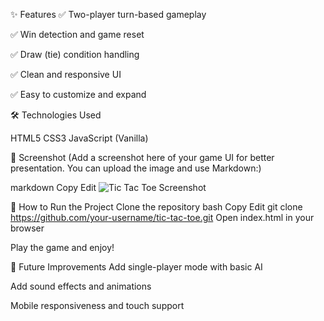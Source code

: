 ✨ Features
✅ Two-player turn-based gameplay

✅ Win detection and game reset

✅ Draw (tie) condition handling

✅ Clean and responsive UI

✅ Easy to customize and expand

🛠️ Technologies Used

HTML5
CSS3
JavaScript (Vanilla)

📸 Screenshot
(Add a screenshot here of your game UI for better presentation. You can upload the image and use Markdown:)

markdown
Copy
Edit
![Tic Tac Toe Screenshot](./screenshot.png)

🚀 How to Run the Project
Clone the repository
bash
Copy
Edit
git clone https://github.com/your-username/tic-tac-toe.git
Open index.html in your browser

Play the game and enjoy!

📌 Future Improvements
Add single-player mode with basic AI

Add sound effects and animations

Mobile responsiveness and touch support

